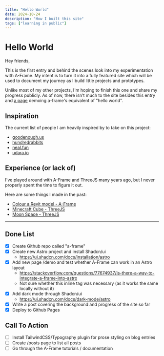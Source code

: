 ```yaml
---
title: "Hello World"
date: 2024-10-24
description: "How I built this site"
tags: ["learning in public"]
---
```


# Hello World

Hey friends,

This is the first entry and behind the scenes look into my experimentation with A-Frame. My intent is to turn it into a fully featured site which will be used to document my journey as I build little projects and prototypes.

Unlike most of my other projects, I'm hoping to finish this one and share my progress publicly. As of now, there isn't much to the site besides this entry and <a href="/a-frame/demo">a page</a> demoing a-frame's equivalent of "hello world".

## Inspiration

The current list of people I am heavily inspired by to take on this project:

- [goodenough.us](https://goodenough.us/)
- [hundredrabbits](100r.co)
- [neal.fun](https://neal.fun/)
- [udara.io](https://udara.io/)

## Experience (or lack of)

I've played around with A-Frame and ThreeJS many years ago, but I never properly spent the time to figure it out.

Here are some things I made in the past:

- [Colour a Revit model - A-Frame](https://emilyyleung.github.io/revit_obj_170821/)
- [Minecraft Cube - ThreeJS](https://emilyyleung.github.io/minecraft_cube/)
- [Moon Space - ThreeJS](https://emilyyleung.github.io/moon_space/)

---

## Done List

- [x] Create Github repo called "a-frame"
- [x] Create new Astro project and install Shadcn/ui
  - https://ui.shadcn.com/docs/installation/astro
- [x] Add new page /demo and test whether A-Frame can work in an Astro layout
  - https://stackoverflow.com/questions/77674937/is-there-a-way-to-integrate-a-frame-into-astro
  - Not sure whether this inline tag was necessary (as it works the same locally without it)
- [x] Add dark mode through Shadcn/ui
  - https://ui.shadcn.com/docs/dark-mode/astro
- [x] Write a post covering the background and progress of the site so far
- [x] Deploy to Github Pages

## Call To Action

- [ ] Install TailwindCSS/Typography plugin for prose styling on blog entries
- [ ] Create /posts page to list all posts
- [ ] Go through the A-Frame tutorials / documentation
